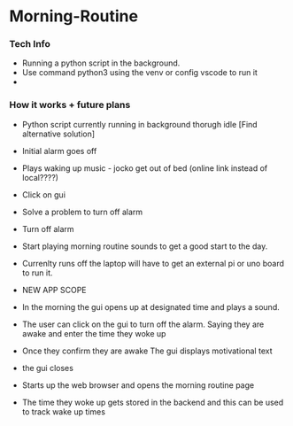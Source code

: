 # Morning-Routine  

### Tech Info
- Running a python script in the background.  
- Use command python3 <file name> using the venv or config vscode to run it
-
### How it works + future plans
- Python script currently running in background thorugh idle [Find alternative solution]
- Initial alarm goes off
- Plays waking up music - jocko get out of bed (online link instead of local????)
- Click on gui 
- Solve a problem to turn off alarm
- Turn off alarm
- Start playing morning routine sounds to get a good start to the day.


- Currenlty runs off the laptop will have to get an external pi or uno board to run it.



- NEW APP SCOPE
- In the morning the gui opens up at designated time and plays a sound.
- The user can click on the gui to turn off the alarm. Saying they are awake and enter the time they woke up
- Once they confirm they are awake The gui displays motivational text 
- the gui closes

- Starts up the web browser and opens the morning routine page

- The time they woke up gets stored in the backend and this can be used to track wake up times
